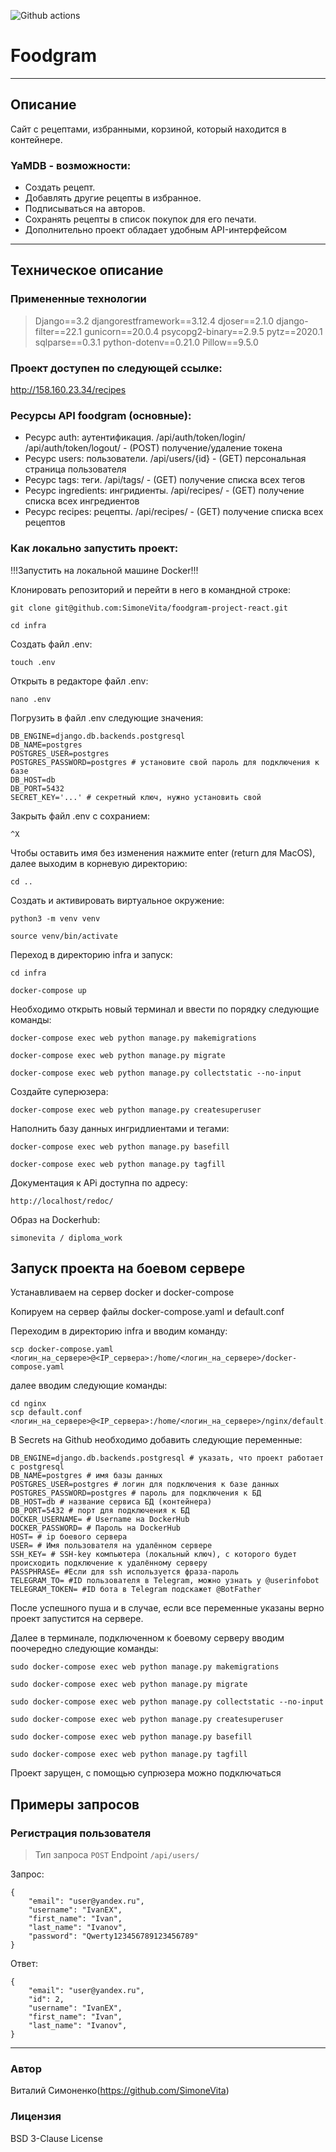 ![Github actions](https://github.com/simonevita/foodgram-project-react/actions/workflows/foodgram.yml/badge.svg)

# Foodgram
_________________________________________________
## Описание
Сайт с рецептами, избранными, корзиной, который находится в контейнере.

### YaMDB - возможности:

- Создать рецепт.
- Добавлять другие рецепты в избранное.
- Подписываться на авторов.
- Сохранять рецепты в список покупок для его печати.
- Дополнительно проект обладает удобным API-интерфейсом
 
_____________________________________________________

## Техническое описание

### Примененные технологии
 > Django==3.2 
 > djangorestframework==3.12.4 
 > djoser==2.1.0 
 > django-filter==22.1 
 > gunicorn==20.0.4 
 > psycopg2-binary==2.9.5 
 > pytz==2020.1 
 > sqlparse==0.3.1 
 > python-dotenv==0.21.0 
 > Pillow==9.5.0

### Проект доступен по следующей ссылке:
http://158.160.23.34/recipes

### Ресурсы API foodgram (основные):
- Ресурс auth: аутентификация.
/api/auth/token/login/ /api/auth/token/logout/ - (POST) получение/удаление токена
- Ресурс users: пользователи. /api/users/{id} - (GET) персональная страница пользователя
- Ресурс tags: теги. /api/tags/ - (GET) получение списка всех тегов
- Ресурс ingredients: ингридиенты. /api/recipes/ - (GET) получение списка всех ингредиентов
- Ресурс recipes: рецепты. /api/recipes/ - (GET) получение списка всех рецептов

### Как локально запустить проект:
!!!Запустить на локальной машине Docker!!!


Клонировать репозиторий и перейти в него в командной строке:

```
git clone git@github.com:SimoneVita/foodgram-project-react.git
```

```
cd infra
```

Создать файл .env:
```
touch .env
```
Открыть в редакторе файл .env:
```
nano .env
```
Погрузить в файл .env следующие значения:
```
DB_ENGINE=django.db.backends.postgresql
DB_NAME=postgres
POSTGRES_USER=postgres
POSTGRES_PASSWORD=postgres # установите свой пароль для подключения к базе
DB_HOST=db
DB_PORT=5432
SECRET_KEY='...' # секретный ключ, нужно установить свой
```
Закрыть файл .env с сохранием:
```
^X
```
Чтобы оставить имя без изменения нажмите enter (return для MacOS), далее
выходим в корневую директорию:
```
cd ..
```
Cоздать и активировать виртуальное окружение:

```
python3 -m venv venv
```

```
source venv/bin/activate
```
Переход в директорию infra и запуск:
```
cd infra
```
```
docker-compose up
```
Необходимо открыть новый терминал и ввести по порядку следующие команды:
```
docker-compose exec web python manage.py makemigrations
```
```
docker-compose exec web python manage.py migrate
```

```
docker-compose exec web python manage.py collectstatic --no-input
```
Создайте суперюзера:
```
docker-compose exec web python manage.py createsuperuser
```
Наполнить базу данных ингридлиентами и тегами:
```
docker-compose exec web python manage.py basefill
```
```
docker-compose exec web python manage.py tagfill
```

Документация к APi доступна по адресу: 
```
http://localhost/redoc/
```
Образ на Dockerhub:
```
simonevita / diploma_work
```

## Запуск проекта на боевом сервере

Устанавливаем на сервер docker и docker-compose

Копируем на сервер файлы docker-compose.yaml и default.conf

Переходим в директорию infra и вводим команду:
```
scp docker-compose.yaml <логин_на_сервере>@<IP_сервера>:/home/<логин_на_сервере>/docker-compose.yaml
```
далее вводим следующие команды:
```
cd nginx
scp default.conf <логин_на_сервере>@<IP_сервера>:/home/<логин_на_сервере>/nginx/default.conf
```
В Secrets на Github необходимо добавить следующие переменные:
```
DB_ENGINE=django.db.backends.postgresql # указать, что проект работает с postgresql
DB_NAME=postgres # имя базы данных
POSTGRES_USER=postgres # логин для подключения к базе данных
POSTGRES_PASSWORD=postgres # пароль для подключения к БД
DB_HOST=db # название сервиса БД (контейнера) 
DB_PORT=5432 # порт для подключения к БД
DOCKER_USERNAME= # Username на DockerHub
DOCKER_PASSWORD= # Пароль на DockerHub
HOST= # ip боевого сервера
USER= # Имя пользователя на удалённом сервере
SSH_KEY= # SSH-key компьютера (локальный ключ), с которого будет происходить подключение к удалённому серверу
PASSPHRASE= #Если для ssh используется фраза-пароль
TELEGRAM_TO= #ID пользователя в Telegram, можно узнать у @userinfobot
TELEGRAM_TOKEN= #ID бота в Telegram подскажет @BotFather
```

После успешного пуша и в случае, если все переменные указаны верно проект запустится на сервере.

Далее в терминале, подключенном к боевому серверу вводим поочередно следующие команды:
```
sudo docker-compose exec web python manage.py makemigrations
```
```
sudo docker-compose exec web python manage.py migrate
```
```
sudo docker-compose exec web python manage.py collectstatic --no-input
```
```
sudo docker-compose exec web python manage.py createsuperuser
```
```
sudo docker-compose exec web python manage.py basefill
```
```
sudo docker-compose exec web python manage.py tagfill
```
Проект зарущен, с помощью супрюзера можно подключаться

## Примеры запросов
### Регистрация пользователя
>Тип запроса 
```POST```
>Endpoint 
```/api/users/```

Запрос:
```
{
    "email": "user@yandex.ru",
    "username": "IvanEX",
    "first_name": "Ivan",
    "last_name": "Ivanov",
    "password": "Qwerty123456789123456789"
}
```
Ответ:
```
{
    "email": "user@yandex.ru",
    "id": 2,
    "username": "IvanEX",
    "first_name": "Ivan",
    "last_name": "Ivanov",
}
```
______________________________________
### Автор
Виталий Симоненко(https://github.com/SimoneVita)

### Лицензия
BSD 3-Clause License
